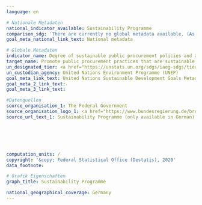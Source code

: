 ```yaml
---
language: en

# Nationale Metadaten
national_indicator_available: Sustainability Programme
comparison_sdg: 'There are currently no global metadata available. (As of: 08/2020)'
goal_meta_national_link_text: National metadata

# Globale Metadaten
indicator_name: Degree of sustainable public procurement policies and action plan implementation
target_name: Promote public procurement practices that are sustainable, in accordance with national policies and priorities
un_designated_tier: <a href="https://unstats.un.org/sdgs/iaeg-sdgs/tier-classification/" title="Click here for more information on the UN tier classification.">Tier II</a>
un_custodian_agency: United Nations Environment Programme (UNEP)
goal_meta_link_text: United Nations Sustainable Development Goals Metadata
goal_meta_2_link_text: 
goal_meta_3_link_text: 

#Datenquellen
source_organisation_1: The Federal Government
source_organisation_logo_1: <a href="https://www.bundesregierung.de/breg-de"><img src="https://g205sdgs.github.io/sdg-indicators/public/OrgImgEn/bundesregierung.png" alt="Logo bundesregierung" style="height:60px; width:148px" /></a>
source_url_text_1: Sustainability Programme (only available in German)






computation_units: /
copyright: '&copy; Federal Statistical Office (Destatis), 2020'
data_footnote: 

# Grafik Eigenschaften
graph_title: Sustainability Programme

national_geographical_coverage: Germany
---
```


<span></span>